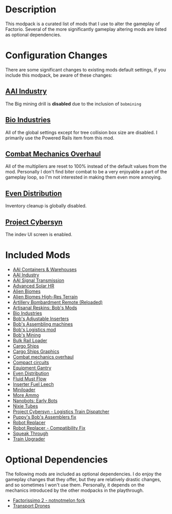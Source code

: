 # Description
This modpack is a curated list of mods that I use to alter the gameplay of Factorio. Several of the more significantly gameplay altering mods are listed as optional dependencies.

# Configuration Changes
There are some significant changes to existing mods default settings, if you include this modpack, be aware of these changes:

## [AAI Industry](https://mods.factorio.com/mod/aai-industry)
The Big mining drill is **disabled** due to the inclusion of `bobmining`

## [Bio Industries](https://mods.factorio.com/mod/Bio_Industries)
All of the global settings except for tree collision box size are disabled. I primarily use the Powered Rails item from this mod.

## [Combat Mechanics Overhaul](https://mods.factorio.com/mod/combat-mechanics-overhaul)
All of the multipliers are reset to 100% instead of the default values from the mod. Personally I don't find biter combat to be a very enjoyable a part of the gameplay loop, so I'm not interested in making them even more annoying.

## [Even Distribution](https://mods.factorio.com/mod/even-distribution)
Inventory cleanup is globally disabled.

## [Project Cybersyn](https://mods.factorio.com/mod/cybersyn)
The indev UI screen is enabled.

# Included Mods
* [AAI Containers & Warehouses](https://mods.factorio.com/mod/aai-containers)
* [AAI Industry](https://mods.factorio.com/mod/aai-industry)
* [AAI Signal Transmission](https://mods.factorio.com/mod/aai-signal-transmission)
* [Advanced Solar HR](https://mods.factorio.com/mod/Advanced-Electric-Revamped-v16)
* [Alien Biomes](https://mods.factorio.com/mod/alien-biomes)
* [Alien Biomes High-Res Terrain](https://mods.factorio.com/mod/alien-biomes-hr-terrain)
* [Artillery Bombardment Remote (Reloaded)](https://mods.factorio.com/mod/artillery-bombardment-remote-reloaded)
* [Artisanal Reskins: Bob's Mods](https://mods.factorio.com/mod/reskins-bobs)
* [Bio Industries](https://mods.factorio.com/mod/Bio_Industries)
* [Bob's Adjustable Inserters](https://mods.factorio.com/mod/bobinserters)
* [Bob's Assembling machines](https://mods.factorio.com/mod/bobassembly)
* [Bob's Logistics mod](https://mods.factorio.com/mod/boblogistics)
* [Bob's Mining](https://mods.factorio.com/mod/bobmining)
* [Bulk Rail Loader](https://mods.factorio.com/mod/railloader)
* [Cargo Ships](https://mods.factorio.com/mod/cargo-ships)
* [Cargo Ships Graphics](https://mods.factorio.com/mod/cargo-ships-graphics)
* [Combat mechanics overhaul](https://mods.factorio.com/mod/combat-mechanics-overhaul)
* [Compact circuits](https://mods.factorio.com/mod/compaktcircuit)
* [Equipment Gantry](https://mods.factorio.com/mod/equipment-gantry)
* [Even Distribution](https://mods.factorio.com/mod/even-distribution)
* [Fluid Must Flow](https://mods.factorio.com/mod/FluidMustFlow)
* [Inserter Fuel Leech](https://mods.factorio.com/mod/InserterFuelLeech)
* [Miniloader](https://mods.factorio.com/mod/miniloader)
* [More Ammo](https://mods.factorio.com/mod/More_Ammo)
* [Nanobots: Early Bots](https://mods.factorio.com/mod/Nanobots)
* [Nixie Tubes](https://mods.factorio.com/mod/nixie-tubes)
* [Project Cybersyn - Logistics Train Dispatcher](https://mods.factorio.com/mod/cybersyn)
* [Puppy's Bob's Assemblers fix](https://mods.factorio.com/mod/puppy-bobs-logistics-fix)
* [Robot Replacer](https://mods.factorio.com/mod/botReplacer)
* [Robot Replacer - Compatibility Fix](https://mods.factorio.com/mod/botReplacer-compatibility-fix)
* [Squeak Through](https://mods.factorio.com/mod/Squeak%20Through)
* [Train Upgrader](https://mods.factorio.com/mod/train-upgrader)

# Optional Dependencies
The following mods are included as optional dependencies. I do enjoy the gameplay changes that they offer, but they are relatively drastic changes, and so sometimes I won't use them. Personally, it depends on the mechanics introduced by the other modpacks in the playthrough.

* [Factorissimo 2 - notnotmelon fork](https://mods.factorio.com/mod/factorissimo-2-notnotmelon)
* [Transport Drones](https://mods.factorio.com/mod/Transport_Drones)
